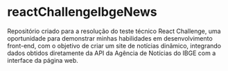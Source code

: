# reactChallengeIbgeNews
Repositório criado para a resolução do teste técnico React Challenge, uma oportunidade para demonstrar minhas habilidades em desenvolvimento front-end, com o objetivo de criar um site de notícias dinâmico, integrando dados obtidos diretamente da API da Agência de Notícias do IBGE com a interface da página web.
